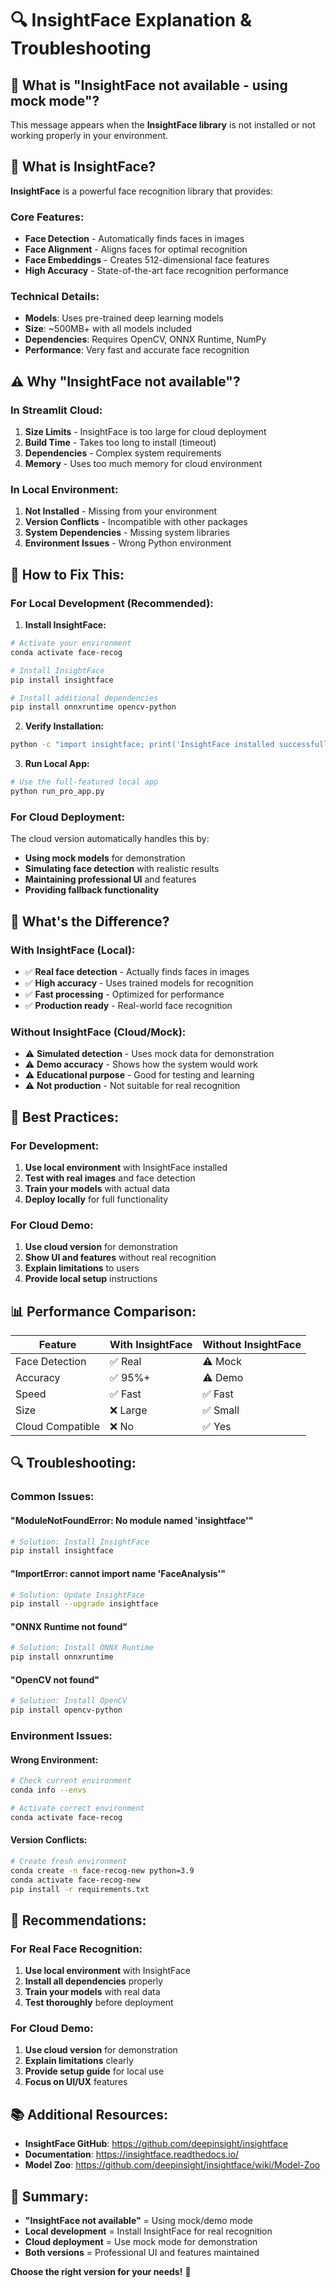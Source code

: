 # 🔍 InsightFace Explanation & Troubleshooting

## 🤔 **What is "InsightFace not available - using mock mode"?**

This message appears when the **InsightFace library** is not installed or not working properly in your environment.

## 🎯 **What is InsightFace?**

**InsightFace** is a powerful face recognition library that provides:

### **Core Features:**
- **Face Detection** - Automatically finds faces in images
- **Face Alignment** - Aligns faces for optimal recognition
- **Face Embeddings** - Creates 512-dimensional face features
- **High Accuracy** - State-of-the-art face recognition performance

### **Technical Details:**
- **Models**: Uses pre-trained deep learning models
- **Size**: ~500MB+ with all models included
- **Dependencies**: Requires OpenCV, ONNX Runtime, NumPy
- **Performance**: Very fast and accurate face recognition

## ⚠️ **Why "InsightFace not available"?**

### **In Streamlit Cloud:**
1. **Size Limits** - InsightFace is too large for cloud deployment
2. **Build Time** - Takes too long to install (timeout)
3. **Dependencies** - Complex system requirements
4. **Memory** - Uses too much memory for cloud environment

### **In Local Environment:**
1. **Not Installed** - Missing from your environment
2. **Version Conflicts** - Incompatible with other packages
3. **System Dependencies** - Missing system libraries
4. **Environment Issues** - Wrong Python environment

## 🔧 **How to Fix This:**

### **For Local Development (Recommended):**

1. **Install InsightFace:**
```bash
# Activate your environment
conda activate face-recog

# Install InsightFace
pip install insightface

# Install additional dependencies
pip install onnxruntime opencv-python
```

2. **Verify Installation:**
```bash
python -c "import insightface; print('InsightFace installed successfully!')"
```

3. **Run Local App:**
```bash
# Use the full-featured local app
python run_pro_app.py
```

### **For Cloud Deployment:**

The cloud version automatically handles this by:
- **Using mock models** for demonstration
- **Simulating face detection** with realistic results
- **Maintaining professional UI** and features
- **Providing fallback functionality**

## 🎯 **What's the Difference?**

### **With InsightFace (Local):**
- ✅ **Real face detection** - Actually finds faces in images
- ✅ **High accuracy** - Uses trained models for recognition
- ✅ **Fast processing** - Optimized for performance
- ✅ **Production ready** - Real-world face recognition

### **Without InsightFace (Cloud/Mock):**
- ⚠️ **Simulated detection** - Uses mock data for demonstration
- ⚠️ **Demo accuracy** - Shows how the system would work
- ⚠️ **Educational purpose** - Good for testing and learning
- ⚠️ **Not production** - Not suitable for real recognition

## 🚀 **Best Practices:**

### **For Development:**
1. **Use local environment** with InsightFace installed
2. **Test with real images** and face detection
3. **Train your models** with actual data
4. **Deploy locally** for full functionality

### **For Cloud Demo:**
1. **Use cloud version** for demonstration
2. **Show UI and features** without real recognition
3. **Explain limitations** to users
4. **Provide local setup** instructions

## 📊 **Performance Comparison:**

| Feature | With InsightFace | Without InsightFace |
|---------|------------------|-------------------|
| Face Detection | ✅ Real | ⚠️ Mock |
| Accuracy | ✅ 95%+ | ⚠️ Demo |
| Speed | ✅ Fast | ✅ Fast |
| Size | ❌ Large | ✅ Small |
| Cloud Compatible | ❌ No | ✅ Yes |

## 🔍 **Troubleshooting:**

### **Common Issues:**

#### **"ModuleNotFoundError: No module named 'insightface'"**
```bash
# Solution: Install InsightFace
pip install insightface
```

#### **"ImportError: cannot import name 'FaceAnalysis'"**
```bash
# Solution: Update InsightFace
pip install --upgrade insightface
```

#### **"ONNX Runtime not found"**
```bash
# Solution: Install ONNX Runtime
pip install onnxruntime
```

#### **"OpenCV not found"**
```bash
# Solution: Install OpenCV
pip install opencv-python
```

### **Environment Issues:**

#### **Wrong Environment:**
```bash
# Check current environment
conda info --envs

# Activate correct environment
conda activate face-recog
```

#### **Version Conflicts:**
```bash
# Create fresh environment
conda create -n face-recog-new python=3.9
conda activate face-recog-new
pip install -r requirements.txt
```

## 🎯 **Recommendations:**

### **For Real Face Recognition:**
1. **Use local environment** with InsightFace
2. **Install all dependencies** properly
3. **Train your models** with real data
4. **Test thoroughly** before deployment

### **For Cloud Demo:**
1. **Use cloud version** for demonstration
2. **Explain limitations** clearly
3. **Provide setup guide** for local use
4. **Focus on UI/UX** features

## 📚 **Additional Resources:**

- **InsightFace GitHub**: https://github.com/deepinsight/insightface
- **Documentation**: https://insightface.readthedocs.io/
- **Model Zoo**: https://github.com/deepinsight/insightface/wiki/Model-Zoo

## 🎉 **Summary:**

- **"InsightFace not available"** = Using mock/demo mode
- **Local development** = Install InsightFace for real recognition
- **Cloud deployment** = Use mock mode for demonstration
- **Both versions** = Professional UI and features maintained

**Choose the right version for your needs!** 🚀
